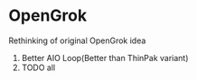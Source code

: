 # OpenGrok

Rethinking of original OpenGrok idea

1) Better AIO Loop(Better than ThinPak variant)
2) TODO all